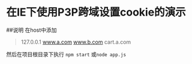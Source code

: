 # 在IE下使用P3P跨域设置cookie的演示
##说明
在host中添加
>127.0.0.1 www.a.com www.b.com cart.a.com

然后在项目根目录下执行 `npm start` 或`node app.js`

